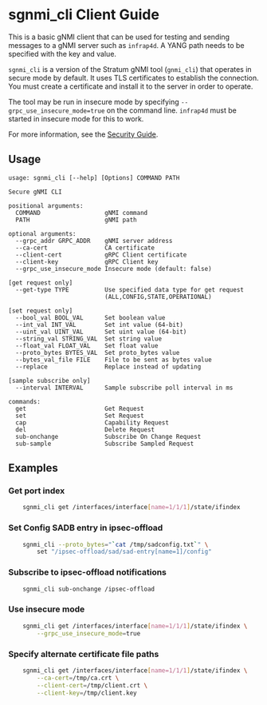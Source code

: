 <!--
Copyright 2018-present Open Networking Foundation
Copyright 2022-2023 Intel Corporation

SPDX-License-Identifier: Apache-2.0
-->

# sgnmi_cli Client Guide

This is a basic gNMI client that can be used for testing and sending
messages to a gNMI server such as `infrap4d`. A YANG path needs to be
specified with the key and value.

`sgnmi_cli` is a version of the Stratum gNMI tool (`gnmi_cli`) that operates
in secure mode by default. It uses TLS certificates to establish the
connection. You must create a certificate and install it to the server
in order to operate.

The tool may be run in insecure mode by specifying `--grpc_use_insecure_mode=true`
on the command line. `infrap4d` must be started in insecure mode for this to
work.

For more information, see the [Security Guide](/guides/security/security-guide.md).

## Usage

```text
usage: sgnmi_cli [--help] [Options] COMMAND PATH

Secure gNMI CLI

positional arguments:
  COMMAND                  gNMI command
  PATH                     gNMI path

optional arguments:
  --grpc_addr GRPC_ADDR    gNMI server address
  --ca-cert                CA certificate
  --client-cert            gRPC Client certificate
  --client-key             gRPC Client key
  --grpc_use_insecure_mode Insecure mode (default: false)

[get request only]
  --get-type TYPE          Use specified data type for get request
                           (ALL,CONFIG,STATE,OPERATIONAL)

[set request only]
  --bool_val BOOL_VAL      Set boolean value
  --int_val INT_VAL        Set int value (64-bit)
  --uint_val UINT_VAL      Set uint value (64-bit)
  --string_val STRING_VAL  Set string value
  --float_val FLOAT_VAL    Set float value
  --proto_bytes BYTES_VAL  Set proto_bytes value
  --bytes_val_file FILE    File to be sent as bytes value
  --replace                Replace instead of updating

[sample subscribe only]
  --interval INTERVAL      Sample subscribe poll interval in ms

commands:
  get                      Get Request
  set                      Set Request
  cap                      Capability Request
  del                      Delete Request
  sub-onchange             Subscribe On Change Request
  sub-sample               Subscribe Sampled Request
```

## Examples

### Get port index

```bash
    sgnmi_cli get /interfaces/interface[name=1/1/1]/state/ifindex
```

### Set Config SADB entry in ipsec-offload

```bash
    sgnmi_cli --proto_bytes="`cat /tmp/sadconfig.txt`" \
        set "/ipsec-offload/sad/sad-entry[name=1]/config"
```

### Subscribe to ipsec-offload notifications

```bash
    sgnmi_cli sub-onchange /ipsec-offload
```

### Use insecure mode

```bash
    sgnmi_cli get /interfaces/interface[name=1/1/1]/state/ifindex \
        --grpc_use_insecure_mode=true
```

### Specify alternate certificate file paths

```bash
    sgnmi_cli get /interfaces/interface[name=1/1/1]/state/ifindex \
        --ca-cert=/tmp/ca.crt \
        --client-cert=/tmp/client.crt \
        --client-key=/tmp/client.key
```
